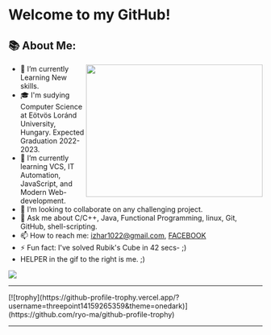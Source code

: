 # Welcome to my GitHub! 
## 📚 About Me:
<a href="https://github.com/izitPro/"><img align="right" width="350" height="263" src="https://github.com/threepoint14159265359/threepoint14159265359/blob/master/misc/prof.gif"></a>
  - 🔭 I’m currently Learning New skills. 
  - 🎓 I'm sudying Computer Science at Eötvös Loránd University, Hungary. Expected Graduation 2022-2023. 
  - 🌱 I’m currently learning VCS, IT Automation, JavaScript, and Modern Web-development. 
  - 👯 I’m looking to collaborate on any challenging project. 
  - 💬 Ask me about C/C++, Java, Functional Programming, linux, Git, GitHub, shell-scripting.
  - 📫 How to reach me: izhar1022@gmail.com, <a href="https://www.facebook.com/izharhussain110/"> FACEBOOK </a> 
  - ⚡ Fun fact: I've solved Rubik's Cube in 42 secs- ;)
  - HELPER in the gif to the right is me. ;)


<a href="https://github.com/threepoint14159265359"> <img src="https://komarev.com/ghpvc/?username=threepoint14159265359&label=Profile+Views&color=2e8b57&style=flat" /></a>
<hr>
[![trophy](https://github-profile-trophy.vercel.app/?username=threepoint14159265359&theme=onedark)](https://github.com/ryo-ma/github-profile-trophy)


<hr>
